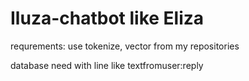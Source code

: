 # Iluza-chatbot like Eliza

requrements: use tokenize, vector from my repositories

database need with line like textfromuser:reply
